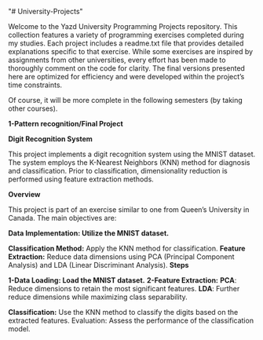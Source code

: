 "# University-Projects"




Welcome to the Yazd University Programming Projects repository. This collection features a variety of programming exercises completed during my studies. Each project includes a readme.txt file that provides detailed explanations specific to that exercise. While some exercises are inspired by assignments from other universities, every effort has been made to thoroughly comment on the code for clarity. The final versions presented here are optimized for efficiency and were developed within the project’s time constraints.

Of course, it will be more complete in the following semesters (by taking other courses).


__1-Pattern recognition/Final Project__

__Digit Recognition System__

This project implements a digit recognition system using the MNIST dataset. The system employs the K-Nearest Neighbors (KNN) method for diagnosis and classification. Prior to classification, dimensionality reduction is performed using feature extraction methods.

__Overview__

This project is part of an exercise similar to one from Queen’s University in Canada. The main objectives are:

__Data Implementation: Utilize the MNIST dataset.__

__Classification Method:__ Apply the KNN method for classification.
__Feature Extraction:__ Reduce data dimensions using PCA (Principal Component Analysis) and LDA (Linear Discriminant Analysis).
__Steps__

__1-Data Loading: Load the MNIST dataset.__
__2-Feature Extraction:__
          __PCA__: Reduce dimensions to retain the most significant features.
          __LDA__: Further reduce dimensions while maximizing class separability.










          
__Classification:__ Use the KNN method to classify the digits based on the extracted features.
Evaluation: Assess the performance of the classification model.
